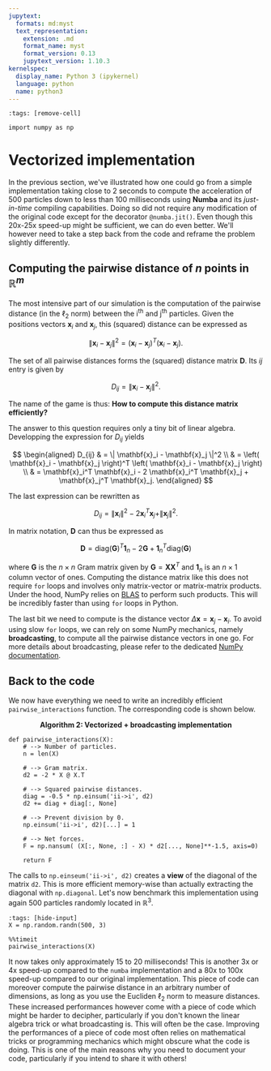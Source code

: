 ```yaml
---
jupytext:
  formats: md:myst
  text_representation:
    extension: .md
    format_name: myst
    format_version: 0.13
    jupytext_version: 1.10.3
kernelspec:
  display_name: Python 3 (ipykernel)
  language: python
  name: python3
---
```


```{code-cell} ipython3
:tags: [remove-cell]

import numpy as np
```

# Vectorized implementation

In the previous section, we've illustrated how one could go from a simple implementation taking close to 2 seconds to compute the acceleration of 500 particles down to less than 100 milliseconds using **Numba** and its *just-in-time* compiling capabilities.
Doing so did not require any modification of the original code except for the decorator `@numba.jit()`.
Even though this 20x-25x speed-up might be sufficient, we can do even better.
We'll however need to take a step back from the code and reframe the problem slightly differently.

## Computing the pairwise distance of $n$ points in $\mathbb{R}^m$

The most intensive part of our simulation is the computation of the pairwise distance (in the $\ell_2$ norm) between the i<sup>th</sup> and j<sup>th</sup> particles.
Given the positions vectors $\mathbf{x}_i$ and $\mathbf{x}_j$, this (squared) distance can be expressed as

$$
\| \mathbf{x}_i - \mathbf{x}_j \|^2 = \left( \mathbf{x}_i - \mathbf{x}_j \right)^T \left( \mathbf{x}_i - \mathbf{x}_j \right).
$$

The set of all pairwise distances forms the (squared) distance matrix $\mathbf{D}$.
Its $ij$ entry is given by

$$
D_{ij} = \| \mathbf{x}_i - \mathbf{x}_j \|^2.
$$

The name of the game is thus: **How to compute this distance matrix efficiently?**

The answer to this question requires only a tiny bit of linear algebra.
Developping the expression for $D_{ij}$ yields

$$
\begin{aligned}
    D_{ij} & = \| \mathbf{x}_i - \mathbf{x}_j \|^2 \\
    & = \left( \mathbf{x}_i - \mathbf{x}_j \right)^T \left( \mathbf{x}_i - \mathbf{x}_j \right) \\
    & = \mathbf{x}_i^T \mathbf{x}_i - 2 \mathbf{x}_i^T \mathbf{x}_j + \mathbf{x}_j^T \mathbf{x}_j.
\end{aligned}
$$

The last expression can be rewritten as

$$
D_{ij} = \| \mathbf{x}_i \|^2 - 2 \mathbf{x}_i^T \mathbf{x}_j + \| \mathbf{x}_j \|^2.
$$

In matrix notation, $\mathbf{D}$ can thus be expressed as

$$
\mathbf{D} = \textrm{diag}(\mathbf{G})^T \mathbf{1}_n - 2 \mathbf{G} + \mathbf{1}_n^T \textrm{diag}(\mathbf{G})
$$

where $\mathbf{G}$ is the $n \times n$ Gram matrix given by $\mathbf{G} = \mathbf{XX}^T$ and $\mathbf{1}_n$ is an $n \times 1$ column vector of ones.
Computing the distance matrix like this does not require `for` loops and involves only matrix-vector or matrix-matrix products.
Under the hood, NumPy relies on [BLAS](https://en.wikipedia.org/wiki/Basic_Linear_Algebra_Subprograms) to perform such products.
This will be incredibly faster than using `for` loops in Python.

The last bit we need to compute is the distance vector $\Delta \mathbf{x} = \mathbf{x}_j - \mathbf{x}_i$.
To avoid using slow `for` loops, we can rely on some NumPy mechanics, namely **broadcasting**, to compute all the pairwise distance vectors in one go.
For more details about broadcasting, please refer to the dedicated [NumPy documentation](https://numpy.org/doc/stable/user/basics.broadcasting.html).

## Back to the code

We now have everything we need to write an incredibly efficient `pairwise_interactions` function.
The corresponding code is shown below.

**<center>Algorithm 2: Vectorized + broadcasting implementation</center>**

```{code-cell} ipython3
def pairwise_interactions(X):
    # --> Number of particles.
    n = len(X)
    
    # --> Gram matrix.
    d2 = -2 * X @ X.T
    
    # --> Squared pairwise distances.
    diag = -0.5 * np.einsum('ii->i', d2)
    d2 += diag + diag[:, None]
    
    # --> Prevent division by 0.
    np.einsum('ii->i', d2)[...] = 1
    
    # --> Net forces.
    F = np.nansum( (X[:, None, :] - X) * d2[..., None]**-1.5, axis=0)
    
    return F
```

The calls to `np.einseum('ii->i', d2)` creates a **view** of the diagonal of the matrix `d2`.
This is more efficient memory-wise than actually extracting the diagonal with `np.diagonal`.
Let's now benchmark this implementation using again 500 particles randomly located in $\mathbb{R}^3$.

```{code-cell} ipython3
:tags: [hide-input]
X = np.random.randn(500, 3)
```

```{code-cell} ipython3
%%timeit
pairwise_interactions(X)
```
It now takes only approximately 15 to 20 milliseconds!
This is another 3x or 4x speed-up compared to the `numba` implementation and a 80x to 100x speed-up compared to our original implementation.
This piece of code can moreover compute the pairwise distance in an arbitrary number of dimensions, as long as you use the Eucliden $\ell_2$ norm to measure distances.
These increased performances however come with a piece of code which might be harder to decipher, particularly if you don't known the linear algebra trick or what broadcasting is.
This will often be the case.
Improving the performances of a piece of code most often relies on mathematical tricks or programming mechanics which might obscure what the code is doing.
This is one of the main reasons why you need to document your code, particularly if you intend to share it with others!
